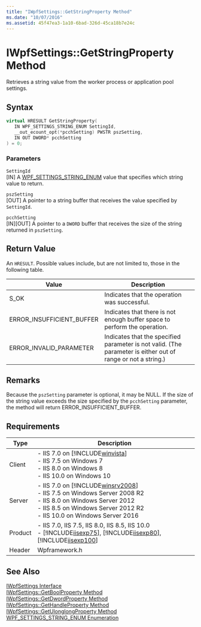 ```yaml
---
title: "IWpfSettings::GetStringProperty Method"
ms.date: "10/07/2016"
ms.assetid: 45f47ea3-1a10-6bad-326d-45ca18b7e24c
---
```

# IWpfSettings::GetStringProperty Method
Retrieves a string value from the worker process or application pool settings.  
  
## Syntax  
  
```cpp  
virtual HRESULT GetStringProperty(  
   IN WPF_SETTINGS_STRING_ENUM SettingId,  
   __out_ecount_opt(*pcchSetting) PWSTR pszSetting,  
   IN OUT DWORD* pcchSetting  
) = 0;  
```  
  
### Parameters  
 `SettingId`  
 [IN] A [WPF_SETTINGS_STRING_ENUM](../../web-development-reference/native-code-api-reference/wpf-settings-string-enum-enumeration.md) value that specifies which string value to return.  
  
 `pszSetting`  
 [OUT] A pointer to a string buffer that receives the value specified by `SettingId`.  
  
 `pcchSetting`  
 [IN][OUT] A pointer to a `DWORD` buffer that receives the size of the string returned in `pszSetting`.  
  
## Return Value  
 An `HRESULT`. Possible values include, but are not limited to, those in the following table.  
  
|Value|Description|  
|-----------|-----------------|  
|S_OK|Indicates that the operation was successful.|  
|ERROR_INSUFFICIENT_BUFFER|Indicates that there is not enough buffer space to perform the operation.|  
|ERROR_INVALID_PARAMETER|Indicates that the specified parameter is not valid. (The parameter is either out of range or not a string.)|  
  
## Remarks  
 Because the `pszSetting` parameter is optional, it may be NULL. If the size of the string value exceeds the size specified by the `pcchSetting` parameter, the method will return ERROR_INSUFFICIENT_BUFFER.  
  
## Requirements  
  
|Type|Description|  
|----------|-----------------|  
|Client|-   IIS 7.0 on [!INCLUDE[winvista](../../wmi-provider/includes/winvista-md.md)]<br />-   IIS 7.5 on Windows 7<br />-   IIS 8.0 on Windows 8<br />-   IIS 10.0 on Windows 10|  
|Server|-   IIS 7.0 on [!INCLUDE[winsrv2008](../../wmi-provider/includes/winsrv2008-md.md)]<br />-   IIS 7.5 on Windows Server 2008 R2<br />-   IIS 8.0 on Windows Server 2012<br />-   IIS 8.5 on Windows Server 2012 R2<br />-   IIS 10.0 on Windows Server 2016|  
|Product|-   IIS 7.0, IIS 7.5, IIS 8.0, IIS 8.5, IIS 10.0<br />-   [!INCLUDE[iisexp75](../../web-development-reference/native-code-api-reference/includes/iisexp75-md.md)], [!INCLUDE[iisexp80](../../web-development-reference/native-code-api-reference/includes/iisexp80-md.md)], [!INCLUDE[iisexp100](../../web-development-reference/native-code-api-reference/includes/iisexp100-md.md)]|  
|Header|Wpframework.h|  
  
## See Also  
 [IWpfSettings Interface](../../web-development-reference/native-code-api-reference/iwpfsettings-interface.md)   
 [IWpfSettings::GetBoolProperty Method](../../web-development-reference/native-code-api-reference/iwpfsettings-getboolproperty-method.md)   
 [IWpfSettings::GetDwordProperty Method](../../web-development-reference/native-code-api-reference/iwpfsettings-getdwordproperty-method.md)   
 [IWpfSettings::GetHandleProperty Method](../../web-development-reference/native-code-api-reference/iwpfsettings-gethandleproperty-method.md)   
 [IWpfSettings::GetUlonglongProperty Method](../../web-development-reference/native-code-api-reference/iwpfsettings-getulonglongproperty-method.md)   
 [WPF_SETTINGS_STRING_ENUM Enumeration](../../web-development-reference/native-code-api-reference/wpf-settings-string-enum-enumeration.md)
